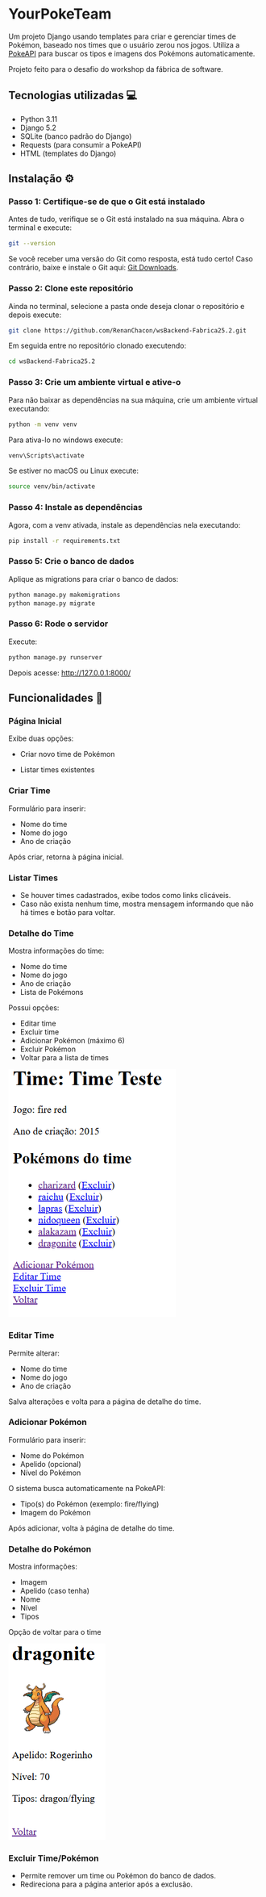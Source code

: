 # YourPokeTeam

Um projeto Django usando templates para criar e gerenciar times de Pokémon, baseado nos times que o usuário zerou nos jogos. Utiliza a [PokeAPI](https://pokeapi.co/) para buscar os tipos e imagens dos Pokémons automaticamente.

Projeto feito para o desafio do workshop da fábrica de software.

## Tecnologias utilizadas 💻

- Python 3.11
- Django 5.2
- SQLite (banco padrão do Django)
- Requests (para consumir a PokeAPI)
- HTML (templates do Django)

## Instalação ⚙️

### Passo 1: Certifique-se de que o Git está instalado 

Antes de tudo, verifique se o Git está instalado na sua máquina. Abra o terminal e execute:

```bash
git --version
```

Se você receber uma versão do Git como resposta, está tudo certo! Caso contrário, baixe e instale o Git aqui: [Git Downloads](https://git-scm.com/downloads).

### Passo 2: Clone este repositório 

Ainda no terminal, selecione a pasta onde deseja clonar o repositório e depois execute:

```bash
git clone https://github.com/RenanChacon/wsBackend-Fabrica25.2.git
```

Em seguida entre no repositório clonado executendo:

```bash
cd wsBackend-Fabrica25.2
```

### Passo 3: Crie um ambiente virtual e ative-o

Para não baixar as dependências na sua máquina, crie um ambiente virtual executando:

```bash
python -m venv venv
```

Para ativa-lo no windows execute:

```bash
venv\Scripts\activate
```
Se estiver no macOS ou Linux execute:

```bash
source venv/bin/activate
```

### Passo 4: Instale as dependências

Agora, com a venv ativada, instale as dependências nela executando:

```bash
pip install -r requirements.txt
```

### Passo 5: Crie o banco de dados

Aplique as migrations para criar o banco de dados:

```bash
python manage.py makemigrations
python manage.py migrate
```

### Passo 6: Rode o servidor

Execute:

```bash
python manage.py runserver
```

Depois acesse: http://127.0.0.1:8000/


## Funcionalidades 📝

### Página Inicial

Exibe duas opções:

- Criar novo time de Pokémon

- Listar times existentes

### Criar Time

Formulário para inserir:

- Nome do time
- Nome do jogo
- Ano de criação

Após criar, retorna à página inicial.

### Listar Times

- Se houver times cadastrados, exibe todos como links clicáveis.
- Caso não exista nenhum time, mostra mensagem informando que não há times e botão para voltar.

### Detalhe do Time

Mostra informações do time:

- Nome do time
- Nome do jogo
- Ano de criação
- Lista de Pokémons

Possui opções:

- Editar time
- Excluir time
- Adicionar Pokémon (máximo 6)
- Excluir Pokémon
- Voltar para a lista de times

![Time](imagens_exemplo/exibindo_time.png)

### Editar Time

Permite alterar:

- Nome do time
- Nome do jogo
- Ano de criação

Salva alterações e volta para a página de detalhe do time.

### Adicionar Pokémon

Formulário para inserir:

- Nome do Pokémon
- Apelido (opcional)
- Nível do Pokémon

O sistema busca automaticamente na PokeAPI:

- Tipo(s) do Pokémon (exemplo: fire/flying)
- Imagem do Pokémon

Após adicionar, volta à página de detalhe do time.

### Detalhe do Pokémon

Mostra informações:

- Imagem
- Apelido (caso tenha)
- Nome 
- Nível
- Tipos

Opção de voltar para o time

![Pokemon](imagens_exemplo/exibindo_pokemon.png)


### Excluir Time/Pokémon

- Permite remover um time ou Pokémon do banco de dados.
- Redireciona para a página anterior após a exclusão.